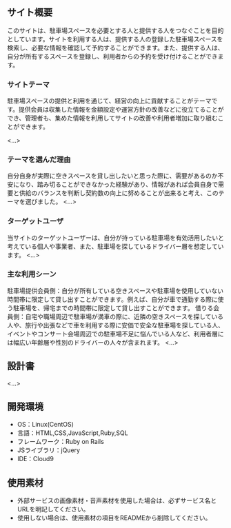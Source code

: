 # <ParkMe>

## サイト概要
このサイトは、駐車場スペースを必要とする人と提供する人をつなぐことを目的としています。サイトを利用する人は、提供する人の登録した駐車場スペースを検索し、必要な情報を確認して予約することができます。また、提供する人は、自分が所有するスペースを登録し、利用者からの予約を受け付けることができます。
### サイトテーマ
駐車場スペースの提供と利用を通じて、経営の向上に貢献することがテーマです。提供会員は収集した情報を金額設定や運営方針の改善などに役立てることができ、管理者も、集めた情報を利用してサイトの改善や利用者増加に取り組むことができます。

<...>

### テーマを選んだ理由
自分自身が実際に空きスペースを貸し出したいと思った際に、需要があるのか不安になり、踏み切ることができなかった経験があり、情報があれば会員自身で需要と供給のバランスを判断し契約数の向上に努めることが出来ると考え、このテーマを選びました。
<...>

### ターゲットユーザ
当サイトのターゲットユーザーは、自分が持っている駐車場を有効活用したいと考えている個人や事業者、また、駐車場を探しているドライバー層を想定しています。
<...>

### 主な利用シーン
駐車場提供会員側：自分が所有している空きスペースや駐車場を使用していない時間帯に限定して貸し出すことができます。例えば、自分が車で通勤する際に使う駐車場を、帰宅までの時間帯に限定して貸し出すことができます。
借りる会員側：自宅や職場周辺で駐車場が満車の際に、近隣の空きスペースを探している人や、旅行や出張などで車を利用する際に安価で安全な駐車場を探している人、イベントやコンサート会場周辺での駐車場不足に悩んでいる人など、利用者層には幅広い年齢層や性別のドライバーの人々が含まれます。
<...>

## 設計書
<...>

## 開発環境
- OS：Linux(CentOS)
- 言語：HTML,CSS,JavaScript,Ruby,SQL
- フレームワーク：Ruby on Rails
- JSライブラリ：jQuery
- IDE：Cloud9

## 使用素材
- 外部サービスの画像素材・音声素材を使用した場合は、必ずサービス名とURLを明記してください。
- 使用しない場合は、使用素材の項目をREADMEから削除してください。